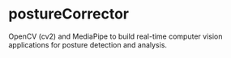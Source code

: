 # postureCorrector
OpenCV (cv2) and MediaPipe to build real-time computer vision applications for posture detection and analysis.
